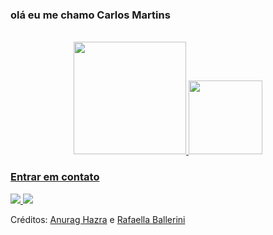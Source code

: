 ### olá eu me chamo Carlos Martins
<div align="center" valign="top"><br>
  <a href="https://github.com/carlosmartins00098">
  <img height="180em" src="https://github-readme-stats.vercel.app/api?username=carlosmartins00098&show_icons=true&theme=dracula&include_all_commits=true&count_private=true"/>
<img height="118em" src="https://github-readme-stats.vercel.app/api/top-langs/?username=carlosmartins00098&layout=compact&langs_count=16&theme=dracula&show_icons=true"/>
 </div>

### Entrar em contato
<div>
  <a href="https://m.youtube.com/@carlosmartins00098"><img src="https://img.shields.io/badge/YouTube-FF0000?style=for-the-badge&logo=youtube&logoColor=white"</a>
  <a href="mailto:carlosmartins00098@gmail.com"><img src="https://img.shields.io/badge/Gmail-D14836?style=for-the-badge&logo=gmail&logoColor=white"></a>

  <p>Créditos: <a href="https://github.com/anuraghazra/github-readme-stats">Anurag Hazra</a> e <a href="https://github.com/rafaballerini">Rafaella Ballerini</a></p>
</div>


